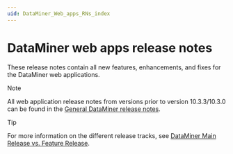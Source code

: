 ```yaml
---
uid: DataMiner_Web_apps_RNs_index
---
```


# DataMiner web apps release notes

These release notes contain all new features, enhancements, and fixes for the DataMiner web applications.

> [!NOTE]
> All web application release notes from versions prior to version 10.3.3/10.3.0 can be found in the [General DataMiner release notes](xref:DataMiner_General_RNs_index).

> [!TIP]
> For more information on the different release tracks, see [DataMiner Main Release vs. Feature Release](xref:DataMiner_MR_vs_FR).

